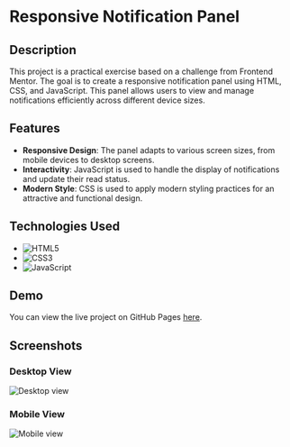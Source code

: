 # Responsive Notification Panel

## Description

This project is a practical exercise based on a challenge from Frontend Mentor. The goal is to create a responsive notification panel using HTML, CSS, and JavaScript. This panel allows users to view and manage notifications efficiently across different device sizes.

## Features

- **Responsive Design**: The panel adapts to various screen sizes, from mobile devices to desktop screens.
- **Interactivity**: JavaScript is used to handle the display of notifications and update their read status.
- **Modern Style**: CSS is used to apply modern styling practices for an attractive and functional design.

## Technologies Used

- ![HTML5](https://img.shields.io/badge/-HTML5-E34F26?logo=html5&logoColor=white)
- ![CSS3](https://img.shields.io/badge/-CSS3-1572B6?logo=css3&logoColor=white)
- ![JavaScript](https://img.shields.io/badge/-JavaScript-F7DF1E?logo=javascript&logoColor=black)

## Demo

You can view the live project on GitHub Pages [here](https://your_username.github.io/responsive-notification-panel).

## Screenshots

### Desktop View

![Desktop view](https://res.cloudinary.com/dz209s6jk/image/upload/v1663251784/Challenges/ouo4noiahpnxrrr0ds8o.jpg)

### Mobile View

![Mobile view](https://res.cloudinary.com/dz209s6jk/image/upload/v1663251784/Challenges/it69nmszi3nz6p7xezsc.jpg)
